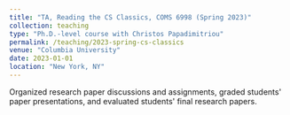 ```yaml
---
title: "TA, Reading the CS Classics, COMS 6998 (Spring 2023)"
collection: teaching
type: "Ph.D.-level course with Christos Papadimitriou"
permalink: /teaching/2023-spring-cs-classics
venue: "Columbia University"
date: 2023-01-01
location: "New York, NY"
---
```


Organized research paper discussions and assignments, graded students' paper presentations, and evaluated students' final research papers.
